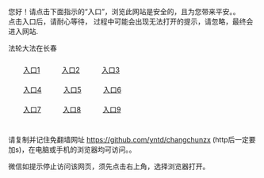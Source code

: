 您好！请点击下面指示的“入口”，浏览此网站是安全的，且为您带来平安。。 <br/>
点击入口后，请耐心等待， 过程中可能会出现无法打开的提示，请忽略，最终会进入网站. </br>

法轮大法在长春<br/>
<div style="padding:10px"><a style="margin:20px" target="_blank" href="https://dm8f33khcrhyj.cloudfront.net/2Qpsp?pdkcrsjr" id="ccLink1" rel="nofollow">入口1</a> <a target="_blank" style="margin:20px" href="https://dhq5r5mywq5jg.cloudfront.net/2Qpsp?snvufcwc" id="ccLink2" rel="nofollow">入口2</a> <a style="margin:20px" target="_blank" href="https://dw2te3djf87rd.cloudfront.net/2Qpsp?xzafxkp" id="ccLink3" rel="nofollow">入口3</a></div>

<div style="padding:10px" ><a style="margin:20px" target="_blank" href="https://dm8f33khcrhyj.cloudfront.net/2Qpsp?pdkcrsjr" id="ccLink4" rel="nofollow">入口4</a> <a style="margin:20px" href="https://dhq5r5mywq5jg.cloudfront.net/2Qpsp?snvufcwc" target="_blank" id="ccLink5" rel="nofollow">入口5</a> <a style="margin:20px" href="https://dw2te3djf87rd.cloudfront.net/2Qpsp?xzafxkp" target="_blank" id="ccLink6" rel="nofollow">入口6</a></div>

<div style="padding:10px"><a style="margin:20px" target="_blank" href="https://dm8f33khcrhyj.cloudfront.net/2Qpsp?pdkcrsjr" id="ccLink7" rel="nofollow">入口7</a> <a style="margin:20px" href="https://dhq5r5mywq5jg.cloudfront.net/2Qpsp?snvufcwc" target="_blank" id="ccLink8" rel="nofollow">入口8</a> <a style="margin:20px" target="_blank" href="https://dw2te3djf87rd.cloudfront.net/2Qpsp?xzafxkp" id="ccLink9" rel="nofollow">入口9</a></div>

<br/>



请复制并记住免翻墙网址 https://github.com/yntd/changchunzx (http后一定要加s)，在电脑或手机的浏览器均可访问。。<br/>

微信如提示停止访问该网页，须先点击右上角，选择浏览器打开。

